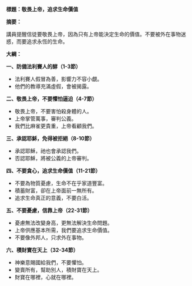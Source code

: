**標題：敬畏上帝，追求生命價值**

**摘要：**

講員提醒信徒要敬畏上帝，因為只有上帝能決定生命的價值。不要被外在事物迷惑，而要追求永恆的生命。

**大綱：**

**一、防備法利賽人的酵（1-3節）**
* 法利賽人假冒為善，影響力不容小覷。
* 他們的教導充滿虛假，會被揭露。

**二、敬畏上帝，不要懼怕逼迫（4-7節）**
* 敬畏上帝，不要害怕殺身體的人。
* 上帝掌管萬事，審判公義。
* 我們比麻雀更貴重，上帝看顧我們。

**三、承認耶穌，免得被拒絕（8-10節）**
* 承認耶穌，祂也會承認我們。
* 否認耶穌，將被公義的上帝審判。

**四、不要貪心，追求生命價值（11-21節）**
* 不要為物質憂慮，生命不在乎家道豐富。
* 積蓄財富，卻在上帝面前一無所有。
* 追求生命真正的意義，不要白活。

**五、不要憂慮，信靠上帝（22-31節）**
* 憂慮無法改變身高，更無法解決生命問題。
* 上帝供應基本所需，我們要追求生命價值。
* 不要像外邦人，只求外在事物。

**六、積財寶在天上（32-34節）**
* 神樂意賜國給我們，不要懼怕。
* 變賣所有，幫助別人，積財寶在天上。
* 財寶在哪裡，心就在哪裡。